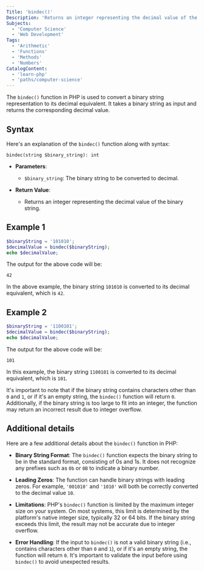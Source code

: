 ```yaml
---
Title: 'bindec()'
Description: 'Returns an integer representing the decimal value of the binary string passed as input.'
Subjects:
  - 'Computer Science'
  - 'Web Development'
Tags:
  - 'Arithmetic'
  - 'Functions'
  - 'Methods'
  - 'Numbers'
CatalogContent:
  - 'learn-php'
  - 'paths/computer-science'
---
```


The `bindec()` function in PHP is used to convert a binary string representation to its decimal equivalent. It takes a binary string as input and returns the corresponding decimal value.

## Syntax

Here's an explanation of the `bindec()` function along with syntax:

```pseudo
bindec(string $binary_string): int
```

- **Parameters**:
  - `$binary_string`: The binary string to be converted to decimal.

- **Return Value**:
  - Returns an integer representing the decimal value of the binary string.

## Example 1

```php
$binaryString = '101010';
$decimalValue = bindec($binaryString);
echo $decimalValue;
```

The output for the above code will be:

```shell
42
```

In the above example, the binary string `101010` is converted to its decimal equivalent, which is `42`.

## Example 2

```php
$binaryString = '1100101';
$decimalValue = bindec($binaryString);
echo $decimalValue;
```

The output for the above code will be:

```shell
101
```

In this example, the binary string `1100101` is converted to its decimal equivalent, which is `101`.

It's important to note that if the binary string contains characters other than `0` and `1`, or if it's an empty string, the `bindec()` function will return `0`. Additionally, if the binary string is too large to fit into an integer, the function may return an incorrect result due to integer overflow.

## Additional details

Here are a few additional details about the `bindec()` function in PHP:

- **Binary String Format**: The `bindec()` function expects the binary string to be in the standard format, consisting of 0s and 1s. It does not recognize any prefixes such as `0b` or `0B` to indicate a binary number.

- **Leading Zeros**: The function can handle binary strings with leading zeros. For example, `'001010'` and `'1010'` will both be correctly converted to the decimal value `10`.

- **Limitations**: PHP's `bindec()` function is limited by the maximum integer size on your system. On most systems, this limit is determined by the platform's native integer size, typically 32 or 64 bits. If the binary string exceeds this limit, the result may not be accurate due to integer overflow.

- **Error Handling**: If the input to `bindec()` is not a valid binary string (i.e., contains characters other than `0` and `1`), or if it's an empty string, the function will return `0`. It's important to validate the input before using `bindec()` to avoid unexpected results.
